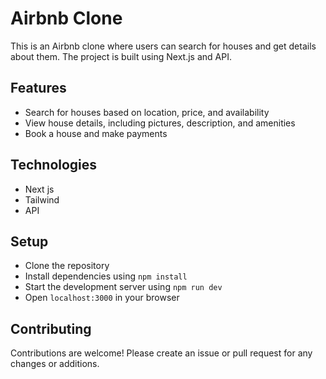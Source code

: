 # Airbnb Clone

This is an Airbnb clone where users can search for houses and get details about them. The project is built using Next.js and API.

## Features

- Search for houses based on location, price, and availability
- View house details, including pictures, description, and amenities
- Book a house and make payments

## Technologies

- Next js
- Tailwind
- API

## Setup

- Clone the repository
- Install dependencies using `npm install`
- Start the development server using `npm run dev`
- Open `localhost:3000` in your browser

## Contributing

Contributions are welcome! Please create an issue or pull request for any changes or additions.
